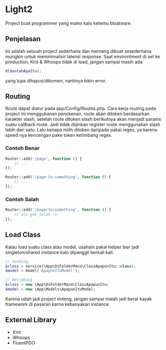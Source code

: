 # Light2
Project buat programmer yang males kalo ketemu bloatware.

## Penjelasan
Ini adalah sebuah project sederhana dan memang dibuat sesederhana mungkin untuk meminimalisir latensi response.
Saat environtment di set ke production, Kint & Whoops tidak di load, jangan sampai masih ada
```php
d($entahApaItu);
```
yang lupa dihapus/dikomen, nantinya bikin error.

## Routing
Route dapat diatur pada app/Config/Routes.php.
Cara kerja routing pada project ini menggubanan penokenan,
route akan ditoken berdasarkan karakter slash, setelah route ditoken slash berikutnya
akan menjadi params suatu callback route.
Jadi tidak diijinkan register route menggunakan slash lebih dari satu.
Lalu kenapa milih ditoken daripada pakai regex, ya karena speed nya kencengan pake token ketimbang regex.
### Contoh Benar
```php
Router::add('/page', function () {
    // ...
});

Router::add('/page-to-something', function () {
    // ...
});
```
### Contoh Salah
```php
Router::add('/page/to/something', function () {
    // ini gak jalan :v
});
```

## Load Class
Kalau load suatu class atau model, usahain pakai helper biar jadi singleton/shared instance kalo dipanggil berkali kali.
```php
// mending
$class = service(\App\DiFolderMana\ClassApapunItu::class);
$model = model('ApapunItuModel');

// ketimbang
$class = new \App\DiFolderMana\ClassApapunItu;
$model = new \App\Models\ApapunItuModel;
```
Karena udah jadi project enteng, jangan sampai malah jadi berat kayak framework di pasaran karna kebanyakan instance.

## External Library
- Kint
- Whoops
- FluentPDO